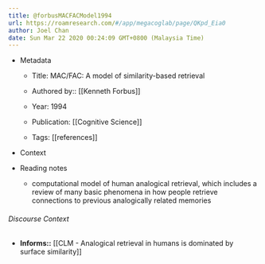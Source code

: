 ```yaml
---
title: @forbusMACFACModel1994
url: https://roamresearch.com/#/app/megacoglab/page/QKpd_Eia0
author: Joel Chan
date: Sun Mar 22 2020 00:24:09 GMT+0800 (Malaysia Time)
---
```


- Metadata

    - Title: MAC/FAC: A model of similarity-based retrieval

    - Authored by::  [[Kenneth Forbus]]

    - Year: 1994

    - Publication: [[Cognitive Science]]

    - Tags: [[references]]
- Context
- Reading notes

    - computational model of human analogical retrieval, which includes a review of many basic phenomena in how people retrieve connections to previous analogically related memories

###### Discourse Context

- **Informs::** [[CLM - Analogical retrieval in humans is dominated by surface similarity]]

